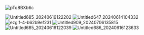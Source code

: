 ![pTq8BXb6c](https://github.com/user-attachments/assets/3e89f81c-09ca-4c19-9616-ea8ce507e64c)

![Untitled685_20240616122202](https://github.com/user-attachments/assets/21e5c9c9-feee-44a0-8724-662f420386d6) ![Untitled647_20240614104332](https://github.com/user-attachments/assets/bf7ad3fa-7c79-44c1-ad8f-8b5db5396e21) ![ezgif-4-b62b9ef231](https://github.com/user-attachments/assets/6378cecf-69e7-402f-aa1e-d895a710e249) ![Untitled909_20240706135815](https://github.com/user-attachments/assets/52498c2f-30aa-4694-b10f-19dbc1c1c905) ![Untitled685_20240616122039](https://github.com/user-attachments/assets/b54fb646-a85e-4a5b-9838-3c62a9b2219f) ![Untitled686_20240616123633](https://github.com/user-attachments/assets/526ba872-ddf9-426b-8c64-acabafd43b0f)
